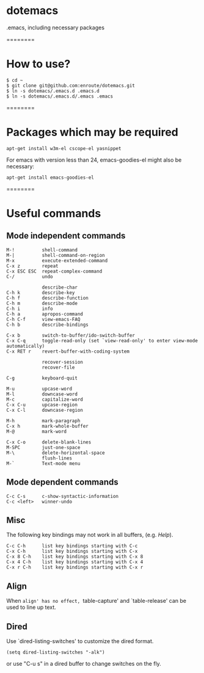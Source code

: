 dotemacs
========

.emacs, including necessary packages

========
# How to use?
```
$ cd ~
$ git clone git@github.com:enroute/dotemacs.git
$ ln -s dotemacs/.emacs.d .emacs.d
$ ln -s dotemacs/.emacs.d/.emacs .emacs
```
========
# Packages which may be required
```
apt-get install w3m-el cscope-el yasnippet
```

For emacs with version less than 24, emacs-goodies-el might also be necessary:
```
apt-get install emacs-goodies-el
```


========
# Useful commands
## Mode independent commands

```
M-!          shell-command
M-|          shell-command-on-region
M-x          execute-extended-command
C-x z        repeat
C-x ESC ESC  repeat-complex-command
C-/          undo

             describe-char
C-h k        describe-key
C-h f        describe-function
C-h m        describe-mode
C-h i        info
C-h a        apropos-command
C-h C-f      view-emacs-FAQ
C-h b        describe-bindings

C-x b        switch-to-buffer/ido-switch-buffer
C-x C-q      toggle-read-only (set `view-read-only' to enter view-mode automatically)
C-x RET r    revert-buffer-with-coding-system

             recover-session
             recover-file

C-g          keyboard-quit

M-u          upcase-word
M-l          downcase-word
M-c          capitalize-word
C-x C-u      upcase-region
C-x C-l      downcase-region

M-h          mark-paragraph
C-x h        mark-whole-buffer
M-@          mark-word

C-x C-o      delete-blank-lines
M-SPC        just-one-space
M-\          delete-horizontal-space
             flush-lines
M-`          Text-mode menu
```

## Mode dependent commands

```
C-c C-s      c-show-syntactic-information
C-c <left>   winner-undo
```

## Misc
The following key bindings may not work in all buffers, (e.g. *Help*).
```
C-c C-h      list key bindings starting with C-c
C-x C-h      list key bindings starting with C-x
C-x 8 C-h    list key bindings starting with C-x 8
C-x 4 C-h    list key bindings starting with C-x 4
C-x r C-h    list key bindings starting with C-x r
```

## Align
When `align' has no effect, `table-capture' and `table-release' can be used to line up text.

## Dired
Use `dired-listing-switches' to customize the dired format.

```
(setq dired-listing-switches "-alk")
```

or use "C-u s" in a dired buffer to change switches on the fly.

